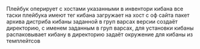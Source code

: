 Плейбук оперирует с хостами указанными в инвентори кибана все таски плейбука имеют тег кибана
загружает на хост с оф сайта пакет архива дистриба кибаны заданной в груп варсах версии
создаёт директорию, с именем заданным в груп варсах, для установки кибаны 
распаковывает кибану в директорию 
задаёт окружение для кибаны из темплейтсов
